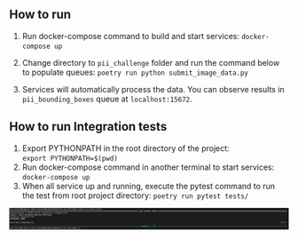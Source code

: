 ## How to run
1. Run docker-compose command to build and start services:
`docker-compose up`

2. Change directory to `pii_challenge` folder and run the command below to populate queues:
`poetry run python submit_image_data.py`

3. Services will automatically process the data. You can observe results in `pii_bounding_boxes` queue at `localhost:15672`. 

## How to run Integration tests
1. Export PYTHONPATH in the root directory of the project:  
`export PYTHONPATH=$(pwd)`
2. Run docker-compose command in another terminal to start services:
`docker-compose up`
3. When all service up and running, execute the pytest command to run the test from root project directory:
`poetry run pytest tests/`

![](readme-images/integration_test_result.png)